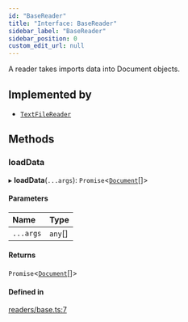 ```yaml
---
id: "BaseReader"
title: "Interface: BaseReader"
sidebar_label: "BaseReader"
sidebar_position: 0
custom_edit_url: null
---
```


A reader takes imports data into Document objects.

## Implemented by

- [`TextFileReader`](../classes/TextFileReader.md)

## Methods

### loadData

▸ **loadData**(`...args`): `Promise`<[`Document`](../classes/Document.md)[]\>

#### Parameters

| Name | Type |
| :------ | :------ |
| `...args` | `any`[] |

#### Returns

`Promise`<[`Document`](../classes/Document.md)[]\>

#### Defined in

[readers/base.ts:7](https://github.com/run-llama/LlamaIndexTS/blob/1a39403/packages/core/src/readers/base.ts#L7)
